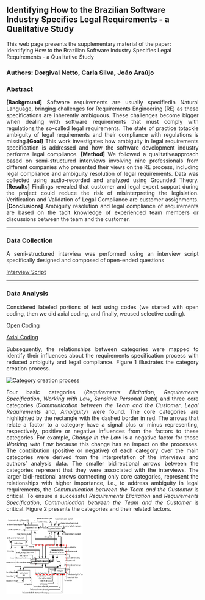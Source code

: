 <html>
  
  <h2> Identifying How to the Brazilian Software Industry Specifies Legal Requirements - a Qualitative Study</h2>

This web page presents the supplementary material of the paper: Identifying How to the Brazilian Software Industry Specifies Legal Requirements - a Qualitative Study

<h3>Authors: Dorgival Netto, Carla Silva, João Araújo</h4>

<h3><b>Abstract</b></h3>
<p align="justify">
<b>[Background]</b> Software requirements are usually specifiedin Natural Language, bringing challenges for Requirements Engineering (RE) as these specifications are inherently ambiguous. These challenges become bigger when dealing with software requirements that must comply with regulations,the so-called legal requirements. The state of practice totackle ambiguity of legal requirements and their compliance with regulations is missing.<b>[Goal]</b> This work investigates how ambiguity in legal requirements specification is addressed and how the software development industry performs legal compliance. <b>[Method]</b> We followed a qualitativeapproach based on semi-structured interviews involving nine professionals from different companies who presented their views on the RE process, including legal compliance and ambiguity resolution of legal requirements. Data was collected using audio-recorded and analyzed using Grounded Theory.<b>[Results]</b> Findings revealed that customer and legal expert support during the project could reduce the risk of misinterpreting the legislation. Verification and Validation of Legal Compliance are customer assignments.<b>[Conclusions]</b> Ambiguity resolution and legal compliance of requirements are based on the tacit knowledge of experienced team members or discussions between the team and the customer.</p>
  
<hr size="7">
  
  <h3>Data Collection</h3>
  
  <p align="justify"> A semi-structured interview was performed using an interview script specifically designed and composed of open-ended questions</p>

<a href="https://github.com/dorgivalnetto/sbes19/blob/gh-pages/SupplementaryMaterial-SBES_2019.pdf">Interview Script </a>

<hr size="7">
  
  <h3>Data Analysis</h3>
  
  <p align="justify"> Considered labeled portions of text using codes (we started with open coding, then we did axial coding, and finally, weused selective coding). </p>

<a href="https://github.com/dorgivalnetto/sbes19/blob/gh-pages/open%20coding.xls"> Open Coding </a>

<a href="https://github.com/dorgivalnetto/sbes19/blob/gh-pages/axial%20coding.xls"> Axial Coding </a>

<p align="justify"> Subsequently, the relationships between categories were mapped to identify their influences about the requirements specification process with reduced ambiguity and legal compliance. Figure 1 illustrates the category creation process.</p>

<img src="/SBES2019/categorias.jpg" height="200px" width="200px" alt="Category creation process"/>

<p align="justify"> Four basic categories (<i>Requirements Elicitation</i>, <i>Requirements Specification</i>, <i>Working with Law</i>, <i>Sensitive Personal Data</i>) and three core categories (<i>Communication between the Team and the Customer</i>, <i>Legal Requirements</i> and, <i>Ambiguity</i>) were found. The core categories are highlighted by the rectangle with the dashed border in red. The arrows that relate a factor to a category have a signal plus or minus representing, respectively, positive or negative influences from the factors to these categories. For example, <i>Change in the Law</i> is a negative factor for those <i>Working with Law</i> because this change has an impact on the processes. The contribution (positive or negative) of each category over the main categories were derived from the interpretation of the interviews and authors’ analysis data. The smaller bidirectional arrows between the categories represent that they were associated with the interviews. The larger bidi-rectional arrows connecting only core categories, represent the relationships with higher importance, i.e., to address ambiguity in legal requirements, the <i>Communication between the Team and the Customer</i> is critical. To ensure a successful <i>Requirements Elicitation</i> and <i>Requirements Specification</i>, <i>Communication between the Team and the Customer</i> is critical. Figure 2 presents the categories and their related factors. </p>

<img src="artigo_SBES.png" height="200px" width="200px" alt="Categories and their related factors">

</html>
